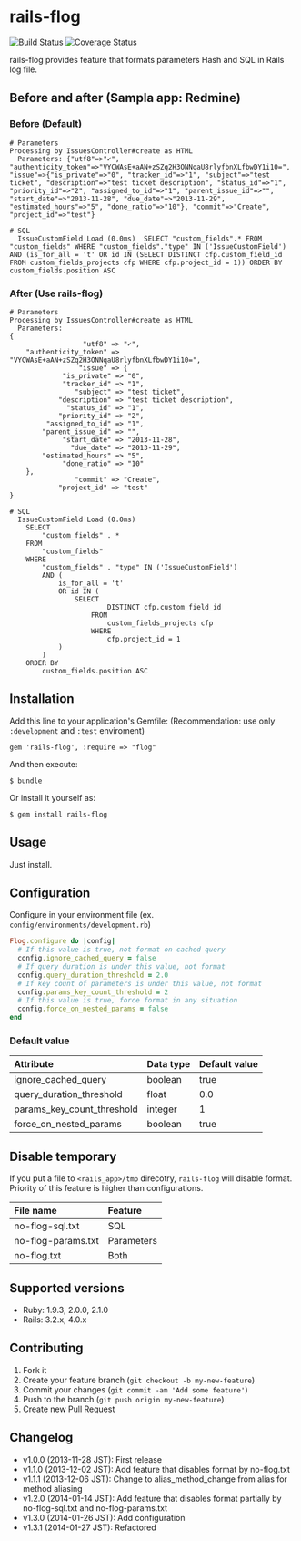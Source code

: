 # rails-flog

[![Build Status](https://secure.travis-ci.org/pinzolo/rails-flog.png)](http://travis-ci.org/pinzolo/rails-flog)
[![Coverage Status](https://coveralls.io/repos/pinzolo/rails-flog/badge.png)](https://coveralls.io/r/pinzolo/rails-flog)

rails-flog provides feature that formats parameters Hash and SQL in Rails log file.

## Before and after (Sampla app: Redmine)

### Before (Default)

```
# Parameters
Processing by IssuesController#create as HTML
  Parameters: {"utf8"=>"✓", "authenticity_token"=>"VYCWAsE+aAN+zSZq2H3ONNqaU8rlyfbnXLfbwDY1i10=", "issue"=>{"is_private"=>"0", "tracker_id"=>"1", "subject"=>"test ticket", "description"=>"test ticket description", "status_id"=>"1", "priority_id"=>"2", "assigned_to_id"=>"1", "parent_issue_id"=>"", "start_date"=>"2013-11-28", "due_date"=>"2013-11-29", "estimated_hours"=>"5", "done_ratio"=>"10"}, "commit"=>"Create", "project_id"=>"test"}

# SQL
  IssueCustomField Load (0.0ms)  SELECT "custom_fields".* FROM "custom_fields" WHERE "custom_fields"."type" IN ('IssueCustomField') AND (is_for_all = 't' OR id IN (SELECT DISTINCT cfp.custom_field_id FROM custom_fields_projects cfp WHERE cfp.project_id = 1)) ORDER BY custom_fields.position ASC
```

### After (Use rails-flog)

```
# Parameters
Processing by IssuesController#create as HTML
  Parameters:
{
                  "utf8" => "✓",
    "authenticity_token" => "VYCWAsE+aAN+zSZq2H3ONNqaU8rlyfbnXLfbwDY1i10=",
                 "issue" => {
             "is_private" => "0",
             "tracker_id" => "1",
                "subject" => "test ticket",
            "description" => "test ticket description",
              "status_id" => "1",
            "priority_id" => "2",
         "assigned_to_id" => "1",
        "parent_issue_id" => "",
             "start_date" => "2013-11-28",
               "due_date" => "2013-11-29",
        "estimated_hours" => "5",
             "done_ratio" => "10"
    },
                "commit" => "Create",
            "project_id" => "test"
}

# SQL
  IssueCustomField Load (0.0ms)
	SELECT
		"custom_fields" . *
	FROM
		"custom_fields"
	WHERE
		"custom_fields" . "type" IN ('IssueCustomField')
		AND (
			is_for_all = 't'
			OR id IN (
				SELECT
						DISTINCT cfp.custom_field_id
					FROM
						custom_fields_projects cfp
					WHERE
						cfp.project_id = 1
			)
		)
	ORDER BY
		custom_fields.position ASC
```

## Installation

Add this line to your application's Gemfile:
(Recommendation: use only `:development` and `:test` enviroment)

    gem 'rails-flog', :require => "flog"

And then execute:

    $ bundle

Or install it yourself as:

    $ gem install rails-flog

## Usage

Just install.

## Configuration

Configure in your environment file (ex. `config/environments/development.rb`)

```ruby
Flog.configure do |config|
  # If this value is true, not format on cached query
  config.ignore_cached_query = false
  # If query duration is under this value, not format
  config.query_duration_threshold = 2.0
  # If key count of parameters is under this value, not format
  config.params_key_count_threshold = 2
  # If this value is true, force format in any situation
  config.force_on_nested_params = false
end
```

### Default value

|Attribute                  |Data type |Default value |
|:--------------------------|:---------|:-------------|
|ignore_cached_query        |boolean   |true          |
|query_duration_threshold   |float     |0.0           |
|params_key_count_threshold |integer   |1             |
|force_on_nested_params     |boolean   |true          |

## Disable temporary

If you put a file to `<rails_app>/tmp` direcotry, `rails-flog` will disable format.  
Priority of this feature is higher than configurations.

|File name          |Feature    |
|:------------------|:----------|
|no-flog-sql.txt    |SQL        |
|no-flog-params.txt |Parameters |
|no-flog.txt        |Both       |

## Supported versions

- Ruby: 1.9.3, 2.0.0, 2.1.0
- Rails: 3.2.x, 4.0.x

## Contributing

1. Fork it
2. Create your feature branch (`git checkout -b my-new-feature`)
3. Commit your changes (`git commit -am 'Add some feature'`)
4. Push to the branch (`git push origin my-new-feature`)
5. Create new Pull Request

## Changelog

- v1.0.0  (2013-11-28 JST):  First release
- v1.1.0  (2013-12-02 JST):  Add feature that disables format by no-flog.txt
- v1.1.1  (2013-12-06 JST):  Change to alias_method_change from alias for method aliasing
- v1.2.0  (2014-01-14 JST):  Add feature that disables format partially by no-flog-sql.txt and no-flog-params.txt
- v1.3.0  (2014-01-26 JST):  Add configuration
- v1.3.1  (2014-01-27 JST):  Refactored
